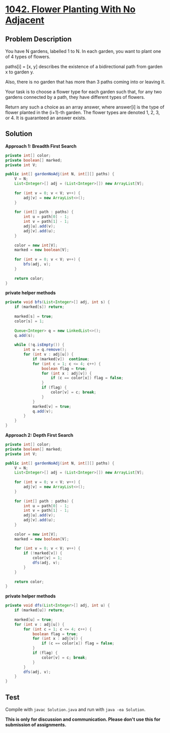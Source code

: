 # [1042. Flower Planting With No Adjacent][title]

## Problem Description

You have N gardens, labelled 1 to N.  In each garden, you want to plant one of 4 types of flowers.

paths[i] = [x, y] describes the existence of a bidirectional path from garden x to garden y.

Also, there is no garden that has more than 3 paths coming into or leaving it.

Your task is to choose a flower type for each garden such that, for any two gardens connected by a path, they have different types of flowers.

Return any such a choice as an array answer, where answer[i] is the type of flower planted in the (i+1)-th garden.  The flower types are denoted 1, 2, 3, or 4.  It is guaranteed an answer exists.

## Solution

**Approach 1: Breadth First Search**

```java
private int[] color;
private boolean[] marked;
private int V;

public int[] gardenNoAdj(int N, int[][] paths) {
    V = N;
    List<Integer>[] adj = (List<Integer>[]) new ArrayList[V];
    
    for (int v = 0; v < V; v++) {
        adj[v] = new ArrayList<>();
    }
    
    for (int[] path : paths) {
        int u = path[0] - 1;
        int v = path[1] - 1;
        adj[u].add(v);
        adj[v].add(u);
    }
    
    color = new int[V];
    marked = new boolean[V];
    
    for (int v = 0; v < V; v++) {
        bfs(adj, v);
    }
    
    return color;
}
```

**private helper methods**

```java
private void bfs(List<Integer>[] adj, int s) {
    if (marked[s]) return;
    
    marked[s] = true;
    color[s] = 1;
    
    Queue<Integer> q = new LinkedList<>();
    q.add(s);
    
    while (!q.isEmpty()) {
        int u = q.remove();
        for (int v : adj[u]) {
            if (marked[v])  continue;
            for (int c = 1; c <= 4; c++) {
                boolean flag = true;
                for (int x : adj[v]) {
                    if (c == color[x]) flag = false;
                }
                if (flag) {
                    color[v] = c; break;
                }
            }
            marked[v] = true;
            q.add(v);
        }
    }
}
```

**Approach 2: Depth First Search**

```java
private int[] color;
private boolean[] marked;
private int V;

public int[] gardenNoAdj(int N, int[][] paths) {
    V = N;
    List<Integer>[] adj = (List<Integer>[]) new ArrayList[V];
    
    for (int v = 0; v < V; v++) {
        adj[v] = new ArrayList<>();
    }
    
    for (int[] path : paths) {
        int u = path[0] - 1;
        int v = path[1] - 1;
        adj[u].add(v);
        adj[v].add(u);
    }
    
    color = new int[V];
    marked = new boolean[V];
    
    for (int v = 0; v < V; v++) {
        if (!marked[v]) {
            color[v] = 1;
            dfs(adj, v);
        }
    }
    
    return color;
}
```

**private helper methods**

```java
private void dfs(List<Integer>[] adj, int u) {
    if (marked[u]) return;
    
    marked[u] = true;
    for (int v : adj[u]) {
        for (int c = 1; c <= 4; c++) {
            boolean flag = true;
            for (int x : adj[v]) {
                if (c == color[x]) flag = false;
            }
            if (flag) {
                color[v] = c; break;
            }
        }
        dfs(adj, v);
    }
}    
```

## Test

Compile with `javac Solution.java` and run with `java -ea Solution`.

**This is only for discussion and communication. Please don't use this for submission of assignments.**

[title]: https://leetcode.com/problems/flower-planting-with-no-adjacent